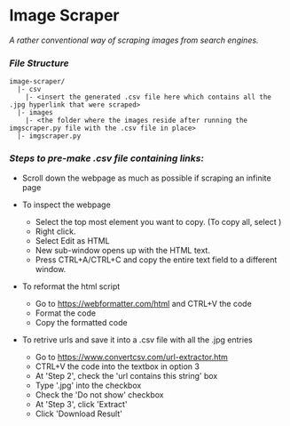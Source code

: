 # Image Scraper

_A rather conventional way of scraping images from search engines._

### _File Structure_
```
image-scraper/
  |- csv
    |- <insert the generated .csv file here which contains all the .jpg hyperlink that were scraped>
  |- images
    |- <the folder where the images reside after running the imgscraper.py file with the .csv file in place>
  |- imgscraper.py
```
### _Steps to pre-make .csv file containing links:_
  
  - Scroll down the webpage as much as possible if scraping an infinite page
  
  - To inspect the webpage
    - Select the top most element you want to copy. (To copy all, select <html>)
    - Right click.
    - Select Edit as HTML
    - New sub-window opens up with the HTML text.
    - Press CTRL+A/CTRL+C and copy the entire text field to a different window.
        
  - To reformat the html script
    - Go to https://webformatter.com/html and CTRL+V the code
    - Format the code
    - Copy the formatted code
        
  - To retrive urls and save it into a .csv file with all the .jpg entries 
    - Go to https://www.convertcsv.com/url-extractor.htm
    - CTRL+V the code into the textbox in option 3
    - At 'Step 2', check the 'url contains this string' box
    - Type '.jpg' into the checkbox 
    - Check the 'Do not show' checkbox
    - At 'Step 3', click 'Extract'
    - Click 'Download Result'
